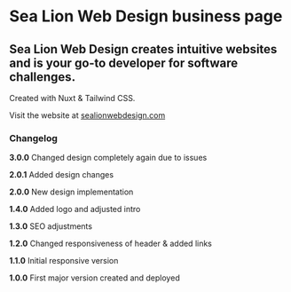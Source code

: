 # Sea Lion Web Design business page

## Sea Lion Web Design creates intuitive websites and is your go-to developer for software challenges.

Created with Nuxt & Tailwind CSS.

Visit the website at [sealionwebdesign.com](https://www.sealionwebdesign.com)

### Changelog

**3.0.0** Changed design completely again due to issues

**2.0.1** Added design changes

**2.0.0** New design implementation

**1.4.0** Added logo and adjusted intro

**1.3.0** SEO adjustments

**1.2.0** Changed responsiveness of header & added links

**1.1.0** Initial responsive version

**1.0.0** First major version created and deployed
